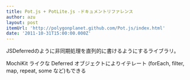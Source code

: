 ```yaml
---
title: Pot.js + PotLite.js -ドキュメントリファレンス
author: azu
layout: post
itemUrl: 'http://polygonplanet.github.com/Pot.js/index.html'
date: '2011-10-31T15:00:00.000Z'
---
```

JSDeferredのように非同期処理を直列的に書けるようにするライブラリ。

MochiKit ライクな Deferred オブジェクトによりイテレート (forEach, filter, map, repeat, some など)もできる
